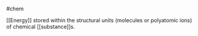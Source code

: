 #chem 

[[Energy]] stored within the structural units (molecules or polyatomic ions) of chemical [[substance]]s.